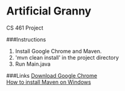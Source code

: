 # Artificial Granny
CS 461 Project

###Instructions
1. Install Google Chrome and Maven.
2. 'mvn clean install' in the project directory
3. Run Main.java

###Links
[Download Google Chrome](https://www.google.com/chrome/browser/desktop/index.html)  
[How to install Maven on Windows](https://www.mkyong.com/maven/how-to-install-maven-in-windows/)